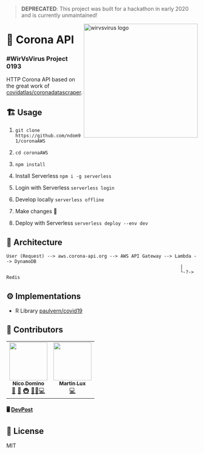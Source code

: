 > **DEPRECATED**: This project was built for a hackathon in early 2020 and is currently unmaintained!

<img src="https://imgur.com/BYL9tJl.png" width="300px" align="right" alt="wirvsvirus logo" />

# 🦠 Corona API 

<!-- ![Version](https://img.shields.io/github/package-json/v/coronaapi/coronaapi?style=flat-square)
![GitHub commit activity](https://img.shields.io/github/commit-activity/w/coronaapi/coronaapi?label=commits&style=flat-square)
![GitHub issues](https://img.shields.io/github/issues-raw/coronaapi/coronaapi?style=flat-square)
![Website](https://img.shields.io/website?down_color=lightgrey&down_message=offline&style=flat-square&up_color=green&up_message=online&url=https%3A%2F%2Fdata.corona-api.org) -->

### #WirVsVirus Project 0193

HTTP Corona API based on the great work of [covidatlas/coronadatascraper](https://github.com/covidatlas/coronadatascraper).

## 🏗️ Usage

1. `git clone https://github.com/ndom91/coronaAWS`

2. `cd coronaAWS`

3. `npm install`

4. Install Serverless `npm i -g serverless`

5. Login with Serverless `serverless login`

6. Develop locally `serverless offline`

7. Make changes 💪

8. Deploy with Serverless `serverless deploy --env dev`

## 📐 Architecture

```
User (Request) --> aws.corona-api.org --> AWS API Gateway --> Lambda --> DynamoDB 
                                                                |
                                                                └-?-> Redis
```

## ⚙️ Implementations

- R Library [paulvern/covid19]( https://github.com/paulvern/covid19/tree/master/readcorona )

## 🙏 Contributors

<table>
  <tr>
    <td align="center">
      <a href="https://ndo.dev"><img src="https://avatars2.githubusercontent.com/u/7415984?v=4" width="100px;" alt=""/><br /><sub><b>Nico Domino</b></sub></a><br /><a href="https://github.com/all-contributors/all-contributors/commits?author=ndom91" title="Documentation">📖</a> <a href="#tool-jakebolam" title="Tools">🔧</a> <a href="#infra-ndom91" title="Infrastructure (Hosting, Build-Tools, etc)">🚇</a> <a href="#maintenance-ndom91" title="Maintenance">🚧</a><a href="#design-ndom91" title="Design">🎨</a><a href="#code-ndom91" title="Code">💻</a>
    </td>
    <td align="center">
      <a href="https://github.com/martiL"><img src="https://avatars2.githubusercontent.com/u/5569498?v=4" width="100px;" alt=""/><br /><sub><b>Martin Lux</b></sub></a><br /><a href="#code-ndom91" title="Code">💻</a>
    </td>
  </tr>
</table>

#### 🖥️ [DevPost](https://devpost.com/software/1_038_a_daten_0193_coronaapi) 

## 📝 License

MIT
